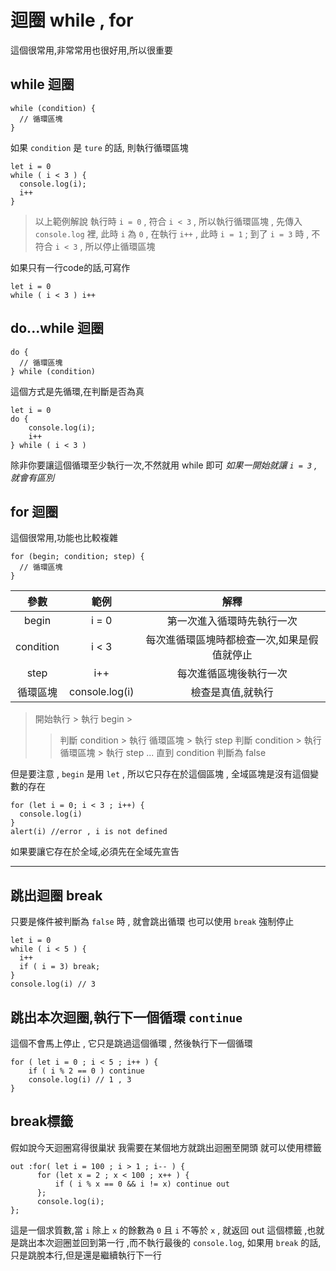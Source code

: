 # 迴圈 while , for

這個很常用,非常常用也很好用,所以很重要

## while 迴圈

```js{.line-numbers}
while (condition) {
  // 循環區塊
}
```

如果 `condition` 是 `ture` 的話, 則執行循環區塊

```js{.line-numbers}
let i = 0
while ( i < 3 ) {
  console.log(i);
  i++
}
```

> 以上範例解說
> 執行時 `i = 0` , 符合 `i < 3` , 所以執行循環區塊 , 先傳入 `console.log` 裡, 此時 `i` 為 `0` , 在執行 `i++` , 此時 `i = 1` ;
> 到了 `i = 3` 時 , 不符合 `i < 3` , 所以停止循環區塊

如果只有一行code的話,可寫作

```js{.line-numbers}
let i = 0
while ( i < 3 ) i++
```

## do...while 迴圈

```js{.line-numbers}
do {
  // 循環區塊
} while (condition)
```

這個方式是先循環,在判斷是否為真

```js{.line-numbers}
let i = 0
do {
    console.log(i);
    i++
} while ( i < 3 )
```

除非你要讓這個循環至少執行一次,不然就用 while 即可
*如果一開始就讓 `i = 3` ,就會有區別*

## for 迴圈

這個很常用,功能也比較複雜

```js{.line-numbers}
for (begin; condition; step) {
  // 循環區塊
}
```

|參數|範例|解釋|
|:--:|:--:|:--:|
|begin|i = 0|第一次進入循環時先執行一次|
|condition|i < 3|每次進循環區塊時都檢查一次,如果是假值就停止|
|step|i++|每次進循區塊後執行一次|
|循環區塊|console.log(i)|檢查是真值,就執行|

> 開始執行 > 執行 begin >
> >判斷 condition > 執行 循環區塊 > 執行 step
> >判斷 condition > 執行 循環區塊 > 執行 step
> ... 直到 condition 判斷為 false

但是要注意 , `begin` 是用 `let` , 所以它只存在於這個區塊 , 全域區塊是沒有這個變數的存在

```js{.line-numbers}
for (let i = 0; i < 3 ; i++) {
  console.log(i)
}
alert(i) //error , i is not defined
```

如果要讓它存在於全域,必須先在全域先宣告

---

## 跳出迴圈 break

只要是條件被判斷為 `false` 時 , 就會跳出循環
也可以使用 `break` 強制停止

```js{.line-numbers}
let i = 0
while ( i < 5 ) {
  i++
  if ( i = 3) break;
}
console.log(i) // 3
```

## 跳出本次迴圈,執行下一個循環 `continue`

這個不會馬上停止 , 它只是跳過這個循環 , 然後執行下一個循環

```js{.line-numbers}
for ( let i = 0 ; i < 5 ; i++ ) {
    if ( i % 2 == 0 ) continue
    console.log(i) // 1 , 3
}
```

## break標籤

假如說今天迴圈寫得很巢狀
我需要在某個地方就跳出迴圈至開頭
就可以使用標籤

```js{.line-numbers}
out :for( let i = 100 ; i > 1 ; i-- ) {
      for (let x = 2 ; x < 100 ; x++ ) {
          if ( i % x == 0 && i != x) continue out
      };
      console.log(i);
};
```

這是一個求質數,當 `i` 除上 `x` 的餘數為 `0` 且 `i` 不等於 `x` , 就返回 out 這個標籤 ,也就是跳出本次迴圈並回到第一行 ,而不執行最後的 `console.log`, 如果用 `break` 的話, 只是跳脫本行,但是還是繼續執行下一行  
